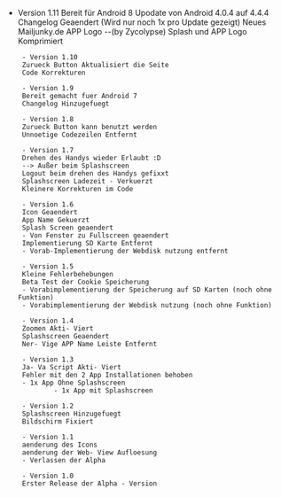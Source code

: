 - Version 1.11
        Bereit für Android 8
        Upodate von Android 4.0.4 auf 4.4.4
        Changelog Geaendert (Wird nur noch 1x pro Update gezeigt)
        Neues Mailjunky.de APP Logo
        --(by Zycolypse)
        Splash und APP Logo Komprimiert
        
        - Version 1.10
        Zurueck Button Aktualisiert die Seite
        Code Korrekturen
        
        - Version 1.9
        Bereit gemacht fuer Android 7
        Changelog Hinzugefuegt
        
        - Version 1.8
        Zurueck Button kann benutzt werden
        Unnoetige Codezeilen Entfernt
        
        - Version 1.7
        Drehen des Handys wieder Erlaubt :D
        --> Außer beim Splashscreen
        Logout beim drehen des Handys gefixxt
        Splashscreen Ladezeit - Verkuerzt
        Kleinere Korrekturen im Code
        
        - Version 1.6
        Icon Geaendert
        App Name Gekuerzt
        Splash Screen geaendert
        - Von Fenster zu Fullscreen geaendert
        Implementierung SD Karte Entfernt
        - Vorab-Implementierung der Webdisk nutzung entfernt
         
        - Version 1.5
        Kleine Fehlerbehebungen
        Beta Test der Cookie Speicherung
        - Vorabimplementierung der Speicherung auf SD Karten (noch ohne Funktion)
        - Vorabimplementierung der Webdisk nutzung (noch ohne Funktion)
        
        - Version 1.4
        Zoomen Akti- Viert
        Splashscreen Geaendert
        Ner- Vige APP Name Leiste Entfernt
        
        - Version 1.3
        Ja- Va Script Akti- Viert
        Fehler mit den 2 App Installationen behoben
        - 1x App Ohne Splashscreen
                - 1x App mit Splashscreen
        
        - Version 1.2
        Splashscreen Hinzugefuegt
        Bildschirm Fixiert
        
        - Version 1.1
        aenderung des Icons
        aenderung der Web- View Aufloesung
        - Verlassen der Alpha
        
        - Version 1.0
        Erster Release der Alpha - Version
